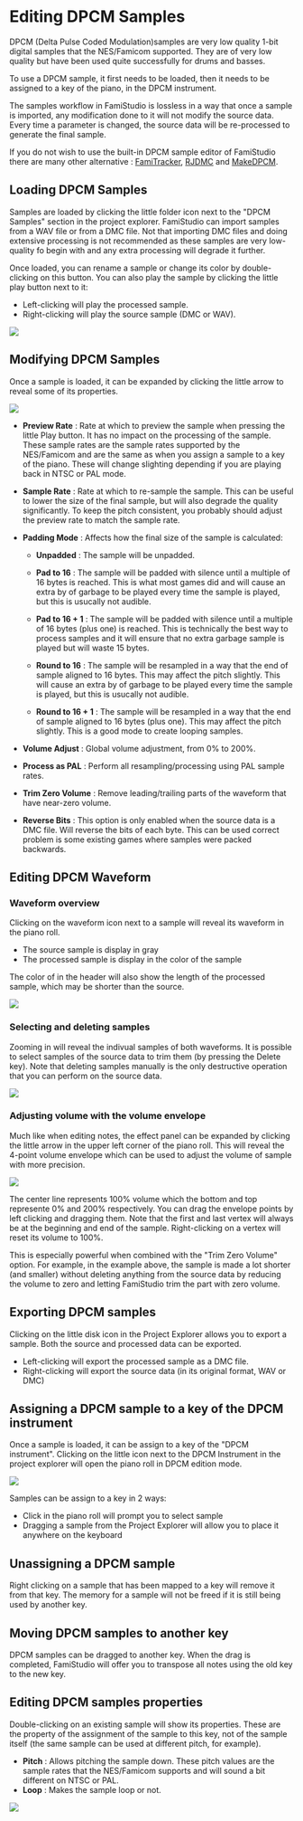 # Editing DPCM Samples

DPCM (Delta Pulse Coded Modulation)samples are very low quality 1-bit digital samples that the NES/Famicom supported. They are of very low quality but have been used quite successfully for drums and basses. 

To use a DPCM sample, it first needs to be loaded, then it needs to be assigned to a key of the piano, in the DPCM instrument.

The samples workflow in FamiStudio is lossless in a way that once a sample is imported, any modification done to it will not modify the source data. Every time a parameter is changed, the source data will be re-processed to generate the final sample.

If you do not wish to use the built-in DPCM sample editor of FamiStudio there are many other alternative : [FamiTracker](http://famitracker.com/), [RJDMC](http://forums.famitracker.com/viewtopic.php?t=95) and [MakeDPCM](https://www.romhacking.net/utilities/1451/). 

## Loading DPCM Samples

Samples are loaded by clicking the little folder icon next to the "DPCM Samples" section in the project explorer. FamiStudio can import samples from a WAV file or from a DMC file. Not that importing DMC files and doing extensive processing is not recommended as these samples are very low-quality fo begin with and any extra processing will degrade it further.

Once loaded, you can rename a sample or change its color by double-clicking on this button. You can also play the sample by clicking the little play button next to it:

* Left-clicking will play the processed sample.
* Right-clicking will play the source sample (DMC or WAV).

![](images/EditDPCMSample.png#center)

## Modifying DPCM Samples

Once a sample is loaded, it can be expanded by clicking the little arrow to reveal some of its properties. 

![](images/DPCMParameters.png#center)

* **Preview Rate** : Rate at which to preview the sample when pressing the little Play button. It has no impact on the processing of the sample. These sample rates are the sample rates supported by the NES/Famicom and are the same as when you assign a sample to a key of the piano. These will change slighting depending if you are playing back in NTSC or PAL mode.

* **Sample Rate** : Rate at which to re-sample the sample. This can be useful to lower the size of the final sample, but will also degrade the quality significantly. To keep the pitch consistent, you probably should adjust the preview rate to match the sample rate. 

* **Padding Mode** : Affects how the final size of the sample is calculated:

	* **Unpadded** : The sample will be unpadded.

	* **Pad to 16** : The sample will be padded with silence until a multiple of 16 bytes is reached. This is what most games did and will cause an extra by of garbage to be played every time the sample is played, but this is usucally not audible. 

	* **Pad to 16 + 1** : The sample will be padded with silence until a multiple of 16 bytes (plus one) is reached. This is technically the best way to process samples and it will ensure that no extra garbage sample is played but will waste 15 bytes.

	* **Round to 16** : The sample will be resampled in a way that the end of sample aligned to 16 bytes. This may affect the pitch slightly. This will cause an extra by of garbage to be played every time the sample is played, but this is usucally not audible. 

	* **Round to 16 + 1** : The sample will be resampled in a way that the end of sample aligned to 16 bytes (plus one). This may affect the pitch slightly. This is a good mode to create looping samples.

* **Volume Adjust** : Global volume adjustment, from 0% to 200%. 

* **Process	as PAL** : Perform all resampling/processing using PAL sample rates. 

* **Trim Zero Volume** : Remove leading/trailing parts of the waveform that have near-zero volume.

* **Reverse Bits** : This option is only enabled when the source data is a DMC file. Will reverse the bits of each byte. This can be used correct problem is some existing games where samples were packed backwards.

## Editing DPCM Waveform

### Waveform overview

Clicking on the waveform icon next to a sample will reveal its waveform in the piano roll.

* The source sample is display in gray
* The processed sample is display in the color of the sample

The color of in the header will also show the length of the processed sample, which may be shorter than the source.

![](images/EditWaveform.png#center)

### Selecting and deleting samples

Zooming in will reveal the indivual samples of both waveforms. It is possible to select samples of the source data to trim them (by pressing the Delete key). Note that deleting samples manually is the only destructive operation that you can perform on the source data.

![](images/EditWaveformSelectSamples.png#center)

### Adjusting volume with the volume envelope

Much like when editing notes, the effect panel can be expanded by clicking the little arrow in the upper left corner of the piano roll. This will reveal the 4-point volume envelope which can be used to adjust the volume of sample with more precision. 

![](images/EditWaveformVolumeEnvelope.png#center)

The center line represents 100% volume which the bottom and top represente 0% and 200% respectively. You can drag the envelope points by left clicking and dragging them. Note that the first and last vertex will always be at the beginning and end of the sample. Right-clicking on a vertex will reset its volume to 100%. 

This is especially powerful when combined with the "Trim Zero Volume" option. For example, in the example above, the sample is made a lot shorter (and smaller) without deleting anything from the source data by reducing the volume to zero and letting FamiStudio trim the part with zero volume. 

## Exporting DPCM samples

Clicking on the little disk icon in the Project Explorer allows you to export a sample. Both the source and processed data can be exported.

* Left-clicking will export the processed sample as a DMC file.
* Right-clicking will export the source data (in its original format, WAV or DMC)

## Assigning a DPCM sample to a key of the DPCM instrument

Once a sample is loaded, it can be assign to a key of the "DPCM instrument". Clicking on the little icon next to the DPCM Instrument in the project explorer will open the piano roll in DPCM edition mode.

![](images/DPCMInstrument.png#center)

Samples can be assign to a key in 2 ways:

* Click in the piano roll will prompt you to select sample
* Dragging a sample from the Project Explorer will allow you to place it anywhere on the keyboard

## Unassigning a DPCM sample

Right clicking on a sample that has been mapped to a key will remove it from that key. The memory for a sample will not be freed if it is still being used by another key. 

## Moving DPCM samples to another key

DPCM samples can be dragged to another key. When the drag is completed, FamiStudio will offer you to transpose all notes using the old key to the new key.

## Editing DPCM samples properties

Double-clicking on an existing sample will show its properties. These are the property of the assignment of the sample to this key, not of the sample itself (the same sample can be used at different pitch, for example).

* **Pitch** : Allows pitching the sample down. These pitch values are the sample rates that the NES/Famicom supports and will sound a bit different on NTSC or PAL.
* **Loop** : Makes the sample loop or not.

![](images/DPCMProperties.png#center)
